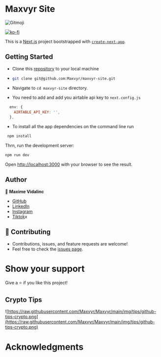 # Maxvyr Site
<img src="https://img.shields.io/badge/gitmoji-%20😜%20😍-FFDD67.svg?style=flat-square" alt="Gitmoji">
</a>

[![ko-fi](https://ko-fi.com/img/githubbutton_sm.svg)](https://ko-fi.com/A0A72UVP8)

This is a [Next.js](https://nextjs.org/) project bootstrapped with [`create-next-app`](https://github.com/vercel/next.js/tree/canary/packages/create-next-app).

## Getting Started

- Clone this [repository](git@github.com:Maxvyr/maxvyr-site.git) to your local machine 
- ```bash
  git clone git@github.com:Maxvyr/maxvyr-site.git
  ```

- Navigate to `cd maxvyr-site`  directory.

- You need to add and add you airtable api key to `next.config.js`
```js
  env: {
    AIRTABLE_API_KEY: '',
  },
```

- To install all the app dependencies on the command line run
 ```bash
  npm install
  ``` 

Thrn, run the development server:

```bash
npm run dev
```

Open [http://localhost:3000](http://localhost:3000) with your browser to see the result.

## Author

:man: **Maxime Vidalinc**

- [GitHub](https://github.com/maxvyr)
- [LinkedIn](https://www.linkedin.com/in/maxime-vidalinc/)
- [Instagram](https://www.instagram.com/maxvyr_/)
- [Tiktok](https://www.tiktok.com/@maxvyr)x

## 🤝 Contributing
- Contributions, issues, and feature requests are welcome!
- Feel free to check the [issues page](https://github.com/Maxvyr/maxvyr-site/issues).

# Show your support
Give a ⭐ if you like this project!

## Crypto Tips
![https://raw.githubusercontent.com/Maxvyr/Maxvyr/main/img/tips/github-tips-crypto.png](https://raw.githubusercontent.com/Maxvyr/Maxvyr/main/img/tips/github-tips-crypto.png)


# Acknowledgments